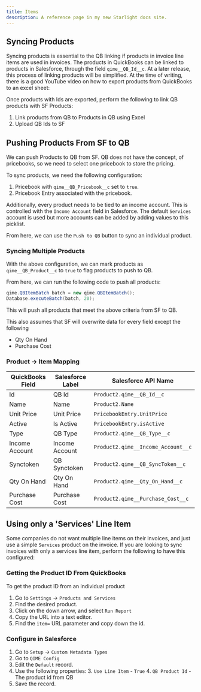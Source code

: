 ```yaml
---
title: Items
description: A reference page in my new Starlight docs site.
---
```


## Syncing Products

Syncing products is essential to the QB linking if products in invoice line items are used in invoices. The products in QuickBooks can be linked to products in Salesforce, through the field `qime__QB_Id__c`. At a later release, this process of linking products will be simplified. At the time of writing, there is a good YouTube video on how to export products from QuickBooks to an excel sheet:

Once products with Ids are exported, perform the following to link QB products with SF Products:

1. Link products from QB to Products in QB using Excel
2. Upload QB Ids to SF

## Pushing Products From SF to QB

We can push Products to QB from SF. QB does not have the concept, of pricebooks, so we need to select one pricebook to store the pricing.

To sync products, we need the following configuration:

1. Pricebook with `qime__QB_Pricebook__c` set to `true`.
2. Pricebook Entry associated with the pricebook.

Additionally, every product needs to be tied to an income account. This is controlled with the `Income Account` field in Salesforce. The default `Services` account is used but more accounts can be added by adding values to this picklist.

From here, we can use the `Push to QB` button to sync an individual product.

### Syncing Multiple Products

With the above configuration, we can mark products as `qime__QB_Product__c` to `true` to flag products to push to QB.

From here, we can run the following code to push all products:

```java
qime.QBItemBatch batch = new qime.QBItemBatch();
Database.executeBatch(batch, 20);
```

This will push all products that meet the above criteria from SF to QB.

This also assumes that SF will overwrite data for every field except the following

- Qty On Hand
- Purchase Cost

### Product -> Item Mapping

| QuickBooks Field | Salesforce Label | Salesforce API Name                |
| ---------------- | ---------------- | ---------------------------------- |
| Id               | QB Id            | `Product2.qime__QB_Id__c`          |
| Name             | Name             | `Product2.Name`                    |
| Unit Price       | Unit Price       | `PricebookEntry.UnitPrice`         |
| Active           | Is Active        | `PricebookEntry.isActive`          |
| Type             | QB Type          | `Product2.qime__QB_Type__c`        |
| Income Account   | Income Account   | `Product2.qime__Income_Account__c` |
| Synctoken        | QB Synctoken     | `Product2.qime__QB_SyncToken__c`   |
| Qty On Hand      | Qty On Hand      | `Product2.qime__Qty_On_Hand__c`    |
| Purchase Cost    | Purchase Cost    | `Product2.qime__Purchase_Cost__c`  |

## Using only a 'Services' Line Item

Some companies do not want multiple line items on their invoices, and just use a simple `Services` product on the invoice. If you are looking to sync invoices with only a services line item, perform the following to have this configured:

### Getting the Product ID From QuickBooks

To get the product ID from an individual product

1. Go to `Settings` -> `Products and Services`
2. Find the desired product.
3. Click on the down arrow, and select `Run Report`
4. Copy the URL into a text editor.
5. Find the `item=` URL parameter and copy down the id.

### Configure in Salesforce

1. Go to `Setup` -> `Custom Metadata Types`
2. Go to `QIME Config`
3. Edit the `Default` record.
4. Use the following properties: 3. `Use Line Item` - `True` 4. `QB Product Id` - The product id from QB
5. Save the record.
